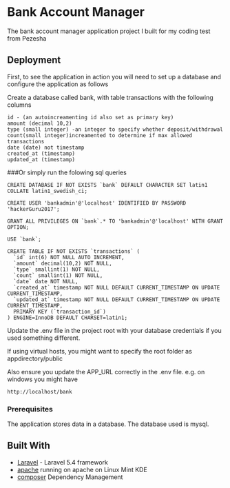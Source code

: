 # Bank Account Manager

The bank account manager application project I built for my coding test from Pezesha

## Deployment

First, to see the application in action you will need to set up a database and configure the application as follows

Create a database called bank, with table transactions with the following columns
```
id - (an autoincreamenting id also set as primary key)
amount (decimal 10,2)
type (small integer) -an integer to specify whether deposit/withdrawal
count(small integer)increamented to determine if max allowed transactions
date (date) not timestamp
created_at (timestamp)
updated_at (timestamp)
```
###Or simply run the folowing sql queries
```
CREATE DATABASE IF NOT EXISTS `bank` DEFAULT CHARACTER SET latin1 COLLATE latin1_swedish_ci;

CREATE USER 'bankadmin'@'localhost' IDENTIFIED BY PASSWORD 'hackerGuru2017';

GRANT ALL PRIVILEGES ON `bank`.* TO 'bankadmin'@'localhost' WITH GRANT OPTION;

USE `bank`;

CREATE TABLE IF NOT EXISTS `transactions` (
  `id` int(6) NOT NULL AUTO_INCREMENT,
  `amount` decimal(10,2) NOT NULL,
  `type` smallint(1) NOT NULL,
  `count` smallint(1) NOT NULL,
  `date` date NOT NULL,
  `created_at` timestamp NOT NULL DEFAULT CURRENT_TIMESTAMP ON UPDATE CURRENT_TIMESTAMP,
  `updated_at` timestamp NOT NULL DEFAULT CURRENT_TIMESTAMP ON UPDATE CURRENT_TIMESTAMP,
  PRIMARY KEY (`transaction_id`)
) ENGINE=InnoDB DEFAULT CHARSET=latin1;

```
Update the .env file in the project root with your database credentials if you used something different.

If using virtual hosts, you might want to specify the root folder as appdirectory/public

Also ensure you update the APP_URL correctly in the .env file. e.g. on windows you might have
```
http://localhost/bank
```

### Prerequisites

The application stores data in a database.
The database used is mysql.

## Built With

* [Laravel](https://laravel.com/docs/5.4) - Laravel 5.4 framework
* [apache](https://www.apache.org/) running on apache on Linux Mint KDE
* [composer](https://getcomposer.org/doc/) Dependency Management
